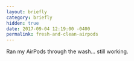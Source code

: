 ```yaml
---
layout: briefly
category: briefly
hidden: true
date: 2017-09-04 12:19:00 -0400
permalink: fresh-and-clean-airpods
---
```


Ran my AirPods through the wash... still working. 